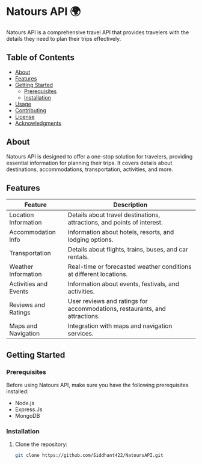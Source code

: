 # Natours API 🌍

Natours API is a comprehensive travel API that provides travelers with the details they need to plan their trips effectively.

## Table of Contents
- [About](#about)
- [Features](#features)
- [Getting Started](#getting-started)
  - [Prerequisites](#prerequisites)
  - [Installation](#installation)
- [Usage](#usage)
- [Contributing](#contributing)
- [License](#license)
- [Acknowledgments](#acknowledgments)

## About

Natours API is designed to offer a one-stop solution for travelers, providing essential information for planning their trips. It covers details about destinations, accommodations, transportation, activities, and more.

## Features

| Feature                 | Description                                     |
| ----------------------- | ----------------------------------------------- |
| Location Information    | Details about travel destinations, attractions, and points of interest. |
| Accommodation Info      | Information about hotels, resorts, and lodging options. |
| Transportation          | Details about flights, trains, buses, and car rentals. |
| Weather Information     | Real-time or forecasted weather conditions at different locations. |
| Activities and Events   | Information about events, festivals, and activities. |
| Reviews and Ratings     | User reviews and ratings for accommodations, restaurants, and attractions. |
| Maps and Navigation      | Integration with maps and navigation services. |

## Getting Started

### Prerequisites

Before using Natours API, make sure you have the following prerequisites installed:

- Node.js
- Express.Js
- MongoDB

### Installation

1. Clone the repository:
   ```bash
   git clone https://github.com/Siddhant422/NatoursAPI.git
